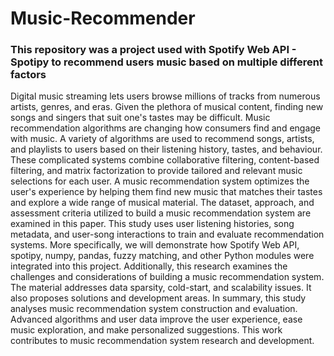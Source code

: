 # Music-Recommender
### This repository was a project used with Spotify Web API - Spotipy to recommend users music based on multiple different factors

Digital music streaming lets users browse millions of tracks from numerous artists, genres, and eras. Given the plethora of musical content, finding new songs and singers that suit one's tastes may be difficult. Music recommendation algorithms are changing how consumers find and engage with music. A variety of algorithms are used to recommend songs, artists, and playlists to users based on their listening history, tastes, and behaviour. These complicated systems combine collaborative filtering, content-based filtering, and matrix factorization to provide tailored and relevant music selections for each user. A music recommendation system optimizes the user's experience by helping them find new music that matches their tastes and explore a wide range of musical material. The dataset, approach, and assessment criteria utilized to build a music recommendation system are examined in this paper. This study uses user listening histories, song metadata, and user-song interactions to train and evaluate recommendation systems. More specifically, we will demonstrate how Spotify Web API, spotipy, numpy, pandas, fuzzy matching, and other Python modules were integrated into this project. Additionally, this research examines the challenges and considerations of building a music recommendation system. The material addresses data sparsity, cold-start, and scalability 
issues. It also proposes solutions and development areas. In summary, this study analyses music recommendation system construction and evaluation. Advanced algorithms and user data improve the user experience, ease music exploration, and make personalized suggestions. This work contributes to music recommendation system research and development.
